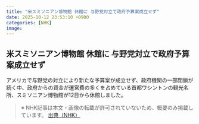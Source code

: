 ```yaml
---
title: "米スミソニアン博物館 休館に 与野党対立で政府予算案成立せず"
date: 2025-10-12 23:53:10 +0900
categories: [NHK]
image: 
---
```

## 米スミソニアン博物館 休館に 与野党対立で政府予算案成立せず

アメリカで与野党の対立により新たな予算案が成立せず、政府機関の一部閉鎖が続く中、政府からの資金が運営費の多くを占めている首都ワシントンの観光名所、スミソニアン博物館が12日から休館しました。

> ※ NHK記事は本文・画像の転載が許可されていないため、概要のみ掲載しています。
[出典（NHK）](http://www3.nhk.or.jp/news/html/20251013/k10014948201000.html)
